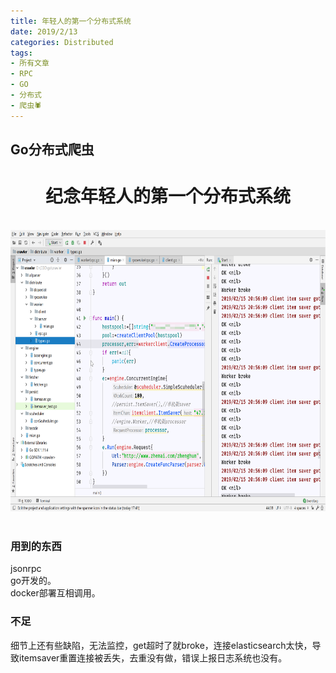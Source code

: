 ```yaml
---
title: 年轻人的第一个分布式系统
date: 2019/2/13
categories: Distributed
tags:
- 所有文章
- RPC
- GO
- 分布式
- 爬虫🕷
---
```


## Go分布式爬虫

<div align=center ><h1>纪念年轻人的第一个分布式系统</h1>  <br/> <img style="height:450px" src="./static/fenbu.png"/>
</div>
</br>

### 用到的东西
jsonrpc<br/>
go开发的。<br/>
docker部署互相调用。
### 不足
细节上还有些缺陷，无法监控，get超时了就broke，连接elasticsearch太快，导致itemsaver重置连接被丢失，去重没有做，错误上报日志系统也没有。
<Valine></Valine>